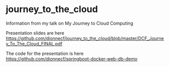 # journey_to_the_cloud
Information from my talk on My Journey to Cloud Computing

Presentation slides are here https://github.com/dionnecf/journey_to_the_cloud/blob/master/DCF_Journey_To_The_Cloud_FINAL.pdf

The code for the presentation is here https://github.com/dionnecf/springboot-docker-web-db-demo

